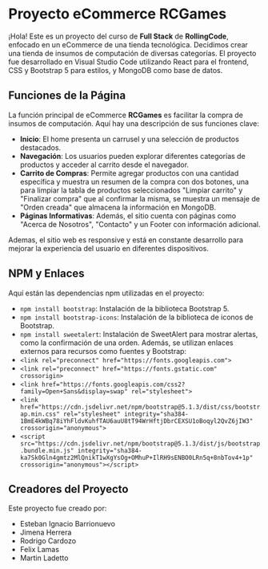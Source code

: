 # Proyecto eCommerce RCGames 
¡Hola! Este es un proyecto del curso de **Full Stack** de **RollingCode**, enfocado en un eCommerce de una tienda tecnológica. Decidimos crear una tienda de insumos de computación de diversas categorías. El proyecto fue desarrollado en Visual Studio Code utilizando React para el frontend, CSS y Bootstrap 5 para estilos, y MongoDB como base de datos.

 ## Funciones de la Página
La función principal de eCommerce **RCGames** es facilitar la compra de insumos de computación. Aquí hay una descripción de sus funciones clave:
-  **Inicio**: El home presenta un carrusel y una selección de productos destacados.
-  **Navegación**: Los usuarios pueden explorar diferentes categorías de productos y acceder al carrito desde el navegador. 
-  **Carrito de Compras**: Permite agregar productos con una cantidad específica y muestra un resumen de la compra con dos botones, una para limpiar la tabla de productos seleccionados "Limpiar carrito" y "Finalizar compra" que al confirmar la misma, se muestra un mensaje de "Orden creada" que almacena la información en MongoDB. 
-  **Páginas Informativas**: Además, el sitio cuenta con páginas como "Acerca de Nosotros", "Contacto" y un Footer con información adicional. 

Ademas, el sitio web es responsive y está en constante desarrollo para mejorar la experiencia del usuario en diferentes dispositivos. 

## NPM y Enlaces 
Aquí están las dependencias npm utilizadas en el proyecto:
 -  `npm install bootstrap`: Instalación de la biblioteca Bootstrap 5. 
 -  `npm install bootstrap-icons`: Instalación de la biblioteca de iconos de Bootstrap.
 -  `npm install sweetalert`: Instalación de SweetAlert para mostrar alertas, como la confirmación de una orden. Además, se utilizan enlaces externos para recursos como fuentes y Bootstrap:
 -  `<link rel="preconnect" href="https://fonts.googleapis.com">` 
 -  `<link rel="preconnect" href="https://fonts.gstatic.com" crossorigin>`
 -  `<link href="https://fonts.googleapis.com/css2?family=Open+Sans&display=swap" rel="stylesheet">` 
 -  `<link href="https://cdn.jsdelivr.net/npm/bootstrap@5.1.3/dist/css/bootstrap.min.css" rel="stylesheet" integrity="sha384-1BmE4kWBq78iYhFldvKuhfTAU6auU8tT94WrHftjDbrCEXSU1oBoqyl2QvZ6jIW3" crossorigin="anonymous">`
 -  `<script src="https://cdn.jsdelivr.net/npm/bootstrap@5.1.3/dist/js/bootstrap.bundle.min.js" integrity="sha384-ka7Sk0Gln4gmtz2MlQnikT1wXgYsOg+OMhuP+IlRH9sENBO0LRn5q+8nbTov4+1p" crossorigin="anonymous"></script>`
    


## Creadores del Proyecto
 Este proyecto fue creado por: 
 - Esteban Ignacio Barrionuevo 
 - Jimena Herrera 
 - Rodrigo Cardozo 
 - Felix Lamas 
 - Martin Ladetto
